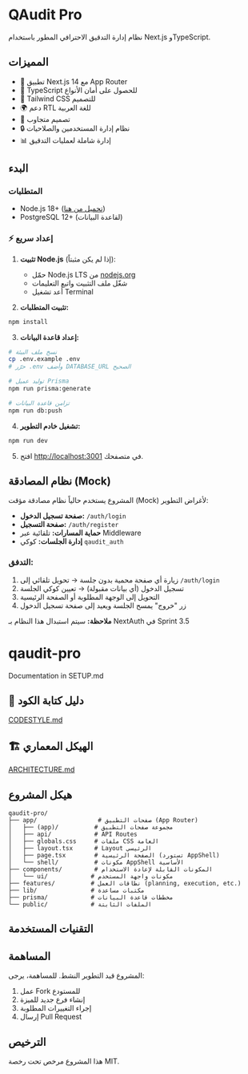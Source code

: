 # QAudit Pro

نظام إدارة التدقيق الاحترافي المطور باستخدام Next.js وTypeScript.

## المميزات

- 🚀 تطبيق Next.js 14 مع App Router
- 💎 TypeScript للحصول على أمان الأنواع
- 🎨 Tailwind CSS للتصميم
- 🌍 دعم RTL للغة العربية
- 📱 تصميم متجاوب
- 🔒 نظام إدارة المستخدمين والصلاحيات
- 📊 إدارة شاملة لعمليات التدقيق

## البدء

### المتطلبات
- Node.js 18+ ([تحميل من هنا](https://nodejs.org))
- PostgreSQL 12+ (لقاعدة البيانات)

### ⚡ إعداد سريع

1. **تثبيت Node.js** (إذا لم يكن مثبتاً):
   - حمّل Node.js LTS من [nodejs.org](https://nodejs.org)
   - شغّل ملف التثبيت واتبع التعليمات
   - أعد تشغيل Terminal

2. **تثبيت المتطلبات:**
```bash
npm install
```

3. **إعداد قاعدة البيانات:**
```bash
# نسخ ملف البيئة
cp .env.example .env
# حرّر .env وأضف DATABASE_URL الصحيح

# توليد عميل Prisma
npm run prisma:generate

# تزامن قاعدة البيانات
npm run db:push
```

4. **تشغيل خادم التطوير:**
```bash
npm run dev
```

5. افتح [http://localhost:3001](http://localhost:3001) في متصفحك.

## نظام المصادقة (Mock)

المشروع يستخدم حالياً نظام مصادقة مؤقت (Mock) لأغراض التطوير:

- **صفحة تسجيل الدخول:** `/auth/login`
- **صفحة التسجيل:** `/auth/register`
- **حماية المسارات:** تلقائية عبر Middleware
- **إدارة الجلسات:** كوكي `qaudit_auth`

### التدفق:
1. زيارة أي صفحة محمية بدون جلسة → تحويل تلقائي إلى `/auth/login`
2. تسجيل الدخول (أي بيانات مقبولة) → تعيين كوكي الجلسة
3. التحويل إلى الوجهة المطلوبة أو الصفحة الرئيسية
4. زر "خروج" يمسح الجلسة ويعيد إلى صفحة تسجيل الدخول

**ملاحظة:** سيتم استبدال هذا النظام بـ NextAuth في Sprint 3.5


# qaudit-pro

Documentation in SETUP.md

## 📄 دليل كتابة الكود
[CODESTYLE.md](docs/CODESTYLE.md)

## 🏗️ الهيكل المعماري
[ARCHITECTURE.md](docs/ARCHITECTURE.md)

## هيكل المشروع

```
qaudit-pro/
├── app/                 # صفحات التطبيق (App Router)
│   ├── (app)/          # مجموعة صفحات التطبيق
│   ├── api/            # API Routes
│   ├── globals.css     # ملفات CSS العامة
│   ├── layout.tsx      # Layout الرئيسي
│   ├── page.tsx        # الصفحة الرئيسية (تستورد AppShell)
│   └── shell/          # مكونات AppShell الأساسية
├── components/         # المكونات القابلة لإعادة الاستخدام
│   └── ui/            # مكونات واجهة المستخدم
├── features/          # نطاقات العمل (planning, execution, etc.)
├── lib/               # مكتبات مساعدة
├── prisma/            # مخططات قاعدة البيانات
└── public/            # الملفات الثابتة
```

## التقنيات المستخدمة


## المساهمة

المشروع قيد التطوير النشط. للمساهمة، يرجى:

1. عمل Fork للمستودع
2. إنشاء فرع جديد للميزة
3. إجراء التغييرات المطلوبة
4. إرسال Pull Request

## الترخيص

هذا المشروع مرخص تحت رخصة MIT.
